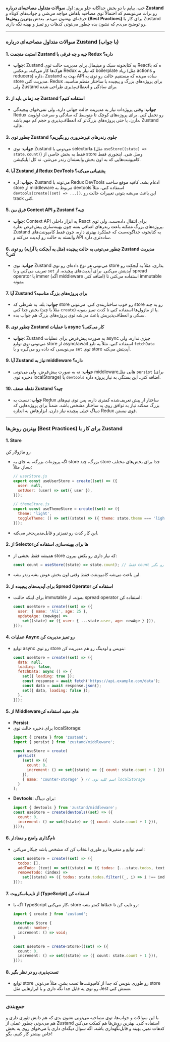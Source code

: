 خب، بیایم با دو بخش جداگانه جلو بریم: اول **سوالات متداول مصاحبه‌ای درباره Zustand** رو برات می‌نویسم که احتمالاً توی مصاحبه باهاش مواجه می‌شی و جواب‌های کوتاه و حرفه‌ای بهشون می‌دم. بعدش **بهترین روش‌ها (Best Practices)** برای کار با Zustand رو توضیح می‌دم که نشون بده چطور می‌تونی کدهات رو تمیز و بهینه نگه داری.

---

### سوالات متداول مصاحبه‌ای درباره Zustand (با جواب)

#### 1. استیت منجمت Zustand چیه و چه فرقی با Redux داره؟
- **جواب**: Zustand یه کتابخونه سبک و مینیمال برای مدیریت حالت توی Reactه که با هوک‌ها کار می‌کنه. برعکس Redux که نیاز به boilerplate زیاد (مثل actions و reducers) داره، Zustand بهت یه API ساده می‌ده که مستقیم حالت رو توی یه store مدیریت کنی. Redux برای پروژه‌های بزرگ و پیچیده با ساختار منظم مناسبه، ولی Zustand برای سادگی و انعطاف‌پذیری طراحی شده.

#### 2. چه زمانی باید از Zustand استفاده کنیم؟
- **جواب**: وقتی پروژه‌ات نیاز به مدیریت حالت جهانی داره، ولی نمی‌خوای پیچیدگی Redux رو تحمل کنی. برای پروژه‌های کوچک تا متوسط که سادگی و سرعت اولویت دارن، یا حتی پروژه‌های بزرگ‌تر که انعطاف‌پذیری و حجم کم مهم باشه، Zustand عالیه.

#### 3. چطور توی Zustand جلوی رندرهای غیرضروری رو بگیریم؟
- **جواب**: توی Zustand می‌تونی با selectorها (مثل `useStore((state) => state.count)`) فقط به بخش خاصی از store وصل شی. اینجوری فقط کامپوننت‌هایی که به اون بخش وابسته‌ان رندر می‌شن، نه کل اپلیکیشن.

#### 4. آیا Zustand از Redux DevTools پشتیبانی می‌کنه؟
- **جواب**: آره، Zustand می‌تونه با Redux DevTools ادغام بشه. کافیه موقع ساخت store از middleware مربوط به devtools استفاده کنی، مثلاً `devtools(create((set) => ...))`. این باعث می‌شه بتونی تغییرات حالت رو track کنی.

#### 5. فرق بین Context API و Zustand چیه؟
- **جواب**: Context API یه ابزار داخلی React برای انتقال داده‌ست، ولی توی پروژه‌های بزرگ ممکنه باعث رندرهای اضافی بشه چون بهینه‌سازی پیش‌فرض نداره. Zustand یه کتابخونه جداگونه‌ست که عملکرد بهتری داره، چون فقط کامپوننت‌های وابسته به حالت رو آپدیت می‌کنه و API ساده‌تری داره.

#### 6. چطور می‌تونی یه حالت پیچیده (مثل یه آبجکت یا آرایه) رو توی Zustand مدیریت کنی؟
- **جواب**: توی Zustand می‌تونی هر نوع داده‌ای رو توی store بذاری. مثلاً یه آبجکت رو تعریف می‌کنی و با `set` آپدیتش می‌کنی. برای آپدیت‌های پیچیده، از spread operator یا immer (اگه middleware اضافه کنی) استفاده می‌کنی تا immutable بمونه.

#### 7. آیا Zustand برای پروژه‌های بزرگ مناسبه؟
- **جواب**: بله، به شرطی که store رو خوب ساختاربندی کنی. می‌تونی store رو به چند بخش جدا کنی (مثلاً با چند `create`) یا از ماژول‌ها استفاده کنی تا کدت تمیز بمونه. 
- سبکی و انعطاف‌پذیریش باعث می‌شه توی پروژه‌های بزرگ هم جواب بده.

#### 8. چطور توی Zustand با عملیات async کار می‌کنی؟
- **جواب**: Zustand به صورت پیش‌فرض برای عملیات async چیزی نداره، ولی می‌تونی توی توابع store از async/await استفاده کنی. مثلاً یه تابع `fetchData` می‌نویسی که داده رو می‌گیره و با `set` توی store آپدیتش می‌کنه.

#### 9. آیا Zustand نیاز به middleware داره؟
- **جواب**: نه به صورت پیش‌فرض، ولی می‌تونی middlewareهایی مثل `persist` (برای ذخیره توی localStorage) یا `devtools` اضافه کنی. این بستگی به نیاز پروژه داره.

#### 10. نقطه ضعف Zustand چیه؟
- **جواب**: نسبت به Redux ساختار از پیش تعریف‌شده کمتری داره، پس توی تیم‌های بزرگ ممکنه نیاز به توافق روی یه ساختار مشخص باشه. ضمناً برای پروژه‌هایی که دیباگ خیلی پیچیده نیاز دارن، ابزارهاش به اندازه Redux قوی نیستن.

---

### بهترین روش‌ها (Best Practices) برای کار با Zustand

#### 1. Store 
رو ماژولار کن
- اگه پروژه‌ات بزرگه، به جای یه store بزرگ، چند store جدا برای بخش‌های مختلف بساز. مثلاً:
  ```javascript
  // userStore.js
  export const useUserStore = create((set) => ({
    user: null,
    setUser: (user) => set({ user }),
  }));

  // themeStore.js
  export const useThemeStore = create((set) => ({
    theme: 'light',
    toggleTheme: () => set((state) => ({ theme: state.theme === 'light' ? 'dark' : 'light' })),
  }));
  ```
- این کار کدت رو تمیزتر و قابل‌مدیریت‌تر می‌کنه.

#### 2. از Selectorها برای بهینه‌سازی استفاده کن
- همیشه فقط بخشی از store که نیاز داری رو بکش بیرون:
  ```javascript
  const count = useStore((state) => state.count); // فقط count رو بگیر
  ```
- این باعث می‌شه کامپوننتت فقط وقتی اون بخش عوض بشه رندر بشه.

#### 3. برای آپدیت‌های پیچیده از Spread Operator استفاده کن
- برای اینکه حالتت immutable بمونه، از spread operator استفاده کن:
  ```javascript
  const useStore = create((set) => ({
    user: { name: 'Ali', age: 25 },
    updateAge: (newAge) =>
      set((state) => ({ user: { ...state.user, age: newAge } })),
  }));
  ```

#### 4. عملیات Async رو تمیز مدیریت کن
- توابع async رو توی store بنویس و لودینگ رو هم مدیریت کن:
  ```javascript
  const useStore = create((set) => ({
    data: null,
    loading: false,
    fetchData: async () => {
      set({ loading: true });
      const response = await fetch('https://api.example.com/data');
      const data = await response.json();
      set({ data, loading: false });
    },
  }));
  ```

#### 5. از Middlewareهای مفید استفاده کن
- **Persist**: 
- برای ذخیره حالت توی localStorage:
  ```javascript
  import { create } from 'zustand';
  import { persist } from 'zustand/middleware';

  const useStore = create(
    persist(
      (set) => ({
        count: 0,
        increment: () => set((state) => ({ count: state.count + 1 })),
      }),
      { name: 'counter-storage' } // اسم کلید توی localStorage
    )
  );
  ```
- **Devtools**: برای دیباگ:
  ```javascript
  import { devtools } from 'zustand/middleware';
  const useStore = create(devtools((set) => ({
    count: 0,
    increment: () => set((state) => ({ count: state.count + 1 })),
  })));
  ```

#### 6. نام‌گذاری واضح و معنادار
- اسم توابع و متغیرها رو طوری انتخاب کن که مشخص باشه چیکار می‌کنن:
  ```javascript
  const useStore = create((set) => ({
    todos: [],
    addTodo: (text) => set((state) => ({ todos: [...state.todos, text] })),
    removeTodo: (index) =>
      set((state) => ({ todos: state.todos.filter((_, i) => i !== index) })),
  }));
  ```

#### 7. از تایپ‌اسکریپت (TypeScript) استفاده کن
- اگه با TypeScript کار می‌کنی، store رو تایپ کن تا خطاها کمتر بشه:
  ```typescript
  import { create } from 'zustand';

  interface Store {
    count: number;
    increment: () => void;
  }

  const useStore = create<Store>((set) => ({
    count: 0,
    increment: () => set((state) => ({ count: state.count + 1 })),
  }));
  ```

#### 8. تست‌پذیری رو در نظر بگیر
- توابع store رو طوری بنویس که جدا از کامپوننت‌ها تست بشن. مثلاً می‌تونی store رو توی یه فایل جدا نگه داری و با ابزارهایی مثل Jest تستش کنی.

---

### جمع‌بندی
با این سوالات و جواب‌ها، توی مصاحبه می‌تونی نشون بدی که هم دانش تئوری داری و هم می‌دونی چطور عملی از Zustand استفاده کنی. بهترین روش‌ها هم کمکت می‌کنن کدهات تمیز، بهینه و قابل‌نگهداری باشه. اگه سوال دیگه‌ای داری یا می‌خوای روی یه بخش خاص بیشتر کار کنیم، بگو!